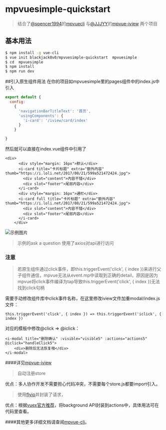 # mpvuesimple-quickstart

> 结合了[@spencer1994](https://github.com/spencer1994)的[mpvuecli](https://github.com/spencer1994/mpvue-cli) 
   与[@JJJYY](https://github.com/JJJYY/)的[mpvue-iview](https://github.com/JJJYY/mpvue-iview) 两个项目

## 基本用法
``` bash
$ npm install -g vue-cli
$ vue init blackjack0v0/mpvuesimple-quickstart  mpvuesimple
$ cd  mpvuesimple
$ npm install
$ npm run dev
```

##引入原生组件用法
在你的项目如mpvuesimple里的pages组件中的index.js中引入
``` js
export default {
  config:
    {
      'navigationBarTitleText': '首页',
      'usingComponents': {
        'i-card': '/iview/card/index'
      }
    }

}
``` 
然后就可以直接在index.vue组件中引用了
``` 
<div>
      <div style="margin: 16px">默认</div>
      <i-card title="卡片标题" extra="额外内容" thumb="https://i.loli.net/2017/08/21/599a521472424.jpg">
        <div slot="content">内容不错</div>
        <div slot="footer">尾部内容</div>
      </i-card>
      <div style="margin: 16px">通栏</div>
      <i-card full title="卡片标题" extra="额外内容" thumb="https://i.loli.net/2017/08/21/599a521472424.jpg">
        <div slot="content">内容不错</div>
        <div slot="footer">尾部内容</div>
      </i-card>
    </div>
``` 

![示例图片](http://wx1.sinaimg.cn/mw690/0060lm7Tly1fsx1fp3clmg309p0gkdr3.gif)

>示例的ask a question 使用了axios对api进行访问

### 注意
>若原生组件通过click事件，即this.triggerEvent('click', { index })来进行父子组件通信，mpvue无法从event.mp中读取到正确的detail，原因是因为mpvue将click事件编译为tap导致this.triggerEvent('click', { index })无法找到click句柄

需要手动修改组件库中click事件名称，在这里修改iview文件加重modal/index.js文件：
``` 
this.triggerEvent('click', { index }) => this.triggerEvent('iclick', { index })
``` 
对应的模板中修改@click => @iclick：
``` 
<i-modal title="删除确认" :visible="visible5" :actions="actions5" @iclick="handleClick5">
    <div>删除后无法恢复哦</div>
</i-modal>
``` 
####详见[mpvue-iview](https://github.com/JJJYY/mpvue-iview)


> 自动注册store    

优点：多人协作开发不需要担心代码冲突，不需要每个store.js都要import引入。

> 使用[flyio](https://wendux.github.io/dist/#/doc/flyio-en/readme)并封装了请求，

优点：根据[vuex官方推荐](https://vuex.vuejs.org/zh-cn/intro.html)，将background API封装到actions中，具体用法可在代码里查看。


####其他更多详细文档请查阅[mpvue-cli](https://github.com/spencer1994/mpvue-cli)。


